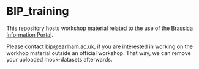 # BIP_training


This repository hosts workshop material related to the use of the [Brassica Information Portal](https://bip.earlham.ac.uk/).

Please contact <a href="mailto:bip@earlham.ac.uk">bip@earlham.ac.uk</a>, if you are interested in working on the workhop material outside an official workshop. 
That way, we can remove your uploaded mock-datasets afterwards.





